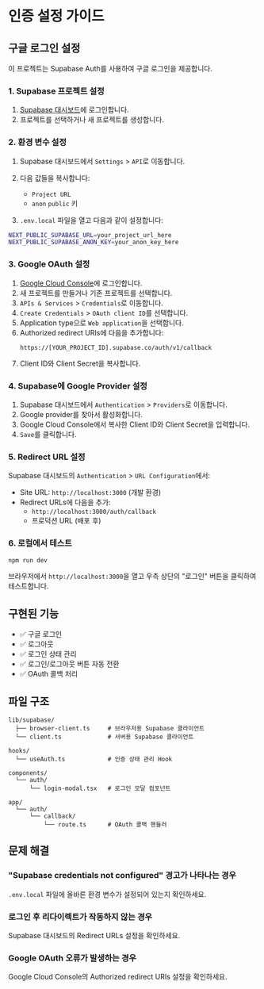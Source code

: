 # 인증 설정 가이드

## 구글 로그인 설정

이 프로젝트는 Supabase Auth를 사용하여 구글 로그인을 제공합니다.

### 1. Supabase 프로젝트 설정

1. [Supabase 대시보드](https://app.supabase.com/)에 로그인합니다.
2. 프로젝트를 선택하거나 새 프로젝트를 생성합니다.

### 2. 환경 변수 설정

1. Supabase 대시보드에서 `Settings` > `API`로 이동합니다.
2. 다음 값들을 복사합니다:
   - `Project URL`
   - `anon` `public` 키

3. `.env.local` 파일을 열고 다음과 같이 설정합니다:

```bash
NEXT_PUBLIC_SUPABASE_URL=your_project_url_here
NEXT_PUBLIC_SUPABASE_ANON_KEY=your_anon_key_here
```

### 3. Google OAuth 설정

1. [Google Cloud Console](https://console.cloud.google.com/)에 로그인합니다.
2. 새 프로젝트를 만들거나 기존 프로젝트를 선택합니다.
3. `APIs & Services` > `Credentials`로 이동합니다.
4. `Create Credentials` > `OAuth client ID`를 선택합니다.
5. Application type으로 `Web application`을 선택합니다.
6. Authorized redirect URIs에 다음을 추가합니다:
   ```
   https://[YOUR_PROJECT_ID].supabase.co/auth/v1/callback
   ```
7. Client ID와 Client Secret을 복사합니다.

### 4. Supabase에 Google Provider 설정

1. Supabase 대시보드에서 `Authentication` > `Providers`로 이동합니다.
2. Google provider를 찾아서 활성화합니다.
3. Google Cloud Console에서 복사한 Client ID와 Client Secret을 입력합니다.
4. `Save`를 클릭합니다.

### 5. Redirect URL 설정

Supabase 대시보드의 `Authentication` > `URL Configuration`에서:
- Site URL: `http://localhost:3000` (개발 환경)
- Redirect URLs에 다음을 추가:
  - `http://localhost:3000/auth/callback`
  - 프로덕션 URL (배포 후)

### 6. 로컬에서 테스트

```bash
npm run dev
```

브라우저에서 `http://localhost:3000`을 열고 우측 상단의 "로그인" 버튼을 클릭하여 테스트합니다.

## 구현된 기능

- ✅ 구글 로그인
- ✅ 로그아웃
- ✅ 로그인 상태 관리
- ✅ 로그인/로그아웃 버튼 자동 전환
- ✅ OAuth 콜백 처리

## 파일 구조

```
lib/supabase/
  ├── browser-client.ts     # 브라우저용 Supabase 클라이언트
  └── client.ts             # 서버용 Supabase 클라이언트

hooks/
  └── useAuth.ts            # 인증 상태 관리 Hook

components/
  └── auth/
      └── login-modal.tsx   # 로그인 모달 컴포넌트

app/
  └── auth/
      └── callback/
          └── route.ts      # OAuth 콜백 핸들러
```

## 문제 해결

### "Supabase credentials not configured" 경고가 나타나는 경우

`.env.local` 파일에 올바른 환경 변수가 설정되어 있는지 확인하세요.

### 로그인 후 리다이렉트가 작동하지 않는 경우

Supabase 대시보드의 Redirect URLs 설정을 확인하세요.

### Google OAuth 오류가 발생하는 경우

Google Cloud Console의 Authorized redirect URIs 설정을 확인하세요.
